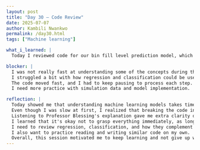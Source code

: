 ```yaml
---
layout: post
title: "Day 30 – Code Review"
date: 2025-07-07
author: Kambili Nwankwo
permalink: /day30.html
tags: ["Machine learning"]

what_i_learned: |
  Today I reviewed code for our bin fill level prediction model, which uses simulation data to predict how full a bin will get over time. The model applied both regression and classification techniques to make its predictions more accurate. I learned how regression helps predict continuous fill levels, while classification can help predict categories like "empty" or "full." We also discussed the importance of data preprocessing and model evaluation. Later, Professor Blessing came and explained his own approach using simulated data, which gave me another perspective on the problem. I saw how simulation can create valuable training data when real-world data is limited. Overall, it helped me better understand how machine learning models can be applied to real-life predictions.

blocker: |
  I was not really fast at understanding some of the concepts during the session.  
  I struggled a bit with how regression and classification could be used together.  
  The code moved fast, and I had to keep pausing to process each step.  
  I need more practice with simulation data and model implementation.

reflection: |
  Today showed me that understanding machine learning models takes time and repeated exposure.  
  Even though I was slow at first, I realized that breaking the code into smaller parts helped.  
  Listening to Professor Blessing's explanation gave me extra clarity on simulated data.  
  I learned that it's okay not to grasp everything immediately, as long as I keep trying.  
  I need to review regression, classification, and how they complement each other.  
  I also want to practice reading and writing similar code on my own.  
  Overall, this session motivated me to keep learning and not give up when things feel hard.
---
```

